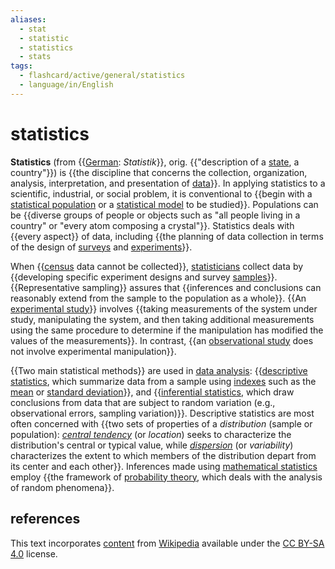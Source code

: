 ```yaml
---
aliases:
  - stat
  - statistic
  - statistics
  - stats
tags:
  - flashcard/active/general/statistics
  - language/in/English
---
```


# statistics

__Statistics__ (from {{[German](german%20language.md): _Statistik_}}, orig. {{"description of a [state](state%20(polity).md), a country"}}) is {{the discipline that concerns the collection, organization, analysis, interpretation, and presentation of [data](data.md)}}. In applying statistics to a scientific, industrial, or social problem, it is conventional to {{begin with a [statistical population](statistical%20population.md) or a [statistical model](statistical%20model.md) to be studied}}. Populations can be {{diverse groups of people or objects such as "all people living in a country" or "every atom composing a crystal"}}. Statistics deals with {{every aspect}} of data, including {{the planning of data collection in terms of the design of [surveys](survey%20methodology.md) and [experiments](design%20of%20experiments.md)}}. <!--SR:!2024-11-12,56,310!2024-11-12,55,310!2025-05-07,182,310!2024-11-29,68,310!2025-04-26,177,310!2024-11-26,65,310!2024-12-03,72,310-->

When {{[census](census.md) data cannot be collected}}, [statisticians](statistician.md) collect data by {{developing specific experiment designs and survey [samples](sampling%20(statistics).md)}}. {{Representative sampling}} assures that {{inferences and conclusions can reasonably extend from the sample to the population as a whole}}. {{An [experimental study](experiment.md)}} involves {{taking measurements of the system under study, manipulating the system, and then taking additional measurements using the same procedure to determine if the manipulation has modified the values of the measurements}}. In contrast, {{an [observational study](observational%20study.md) does not involve experimental manipulation}}. <!--SR:!2024-11-14,56,310!2024-11-11,54,310!2024-11-28,67,310!2025-03-23,138,290!2025-06-15,220,330!2025-01-08,83,270!2024-11-16,59,310-->

{{Two main statistical methods}} are used in [data analysis](data%20analysis.md): {{[descriptive statistics](descriptive%20statistics.md), which summarize data from a sample using [indexes](index%20(statistics).md) such as the [mean](mean.md) or [standard deviation](standard%20deviation.md)}}, and {{[inferential statistics](statistical%20inference.md), which draw conclusions from data that are subject to random variation (e.g., observational errors, sampling variation)}}. Descriptive statistics are most often concerned with {{two sets of properties of a _distribution_ (sample or population): _[central tendency](central%20tendency.md)_ (or _location_) seeks to characterize the distribution's central or typical value, while _[dispersion](statistical%20dispersion.md)_ (or _variability_) characterizes the extent to which members of the distribution depart from its center and each other}}. Inferences made using [mathematical statistics](mathematical%20statistics.md) employ {{the framework of [probability theory](probability%20theory.md), which deals with the analysis of random phenomena}}. <!--SR:!2025-02-09,117,290!2024-11-27,66,310!2025-02-09,117,290!2025-01-23,95,270!2025-06-10,216,330-->

## references

This text incorporates [content](https://en.wikipedia.org/wiki/statistics) from [Wikipedia](Wikipedia.md) available under the [CC BY-SA 4.0](https://creativecommons.org/licenses/by-sa/4.0/) license.
